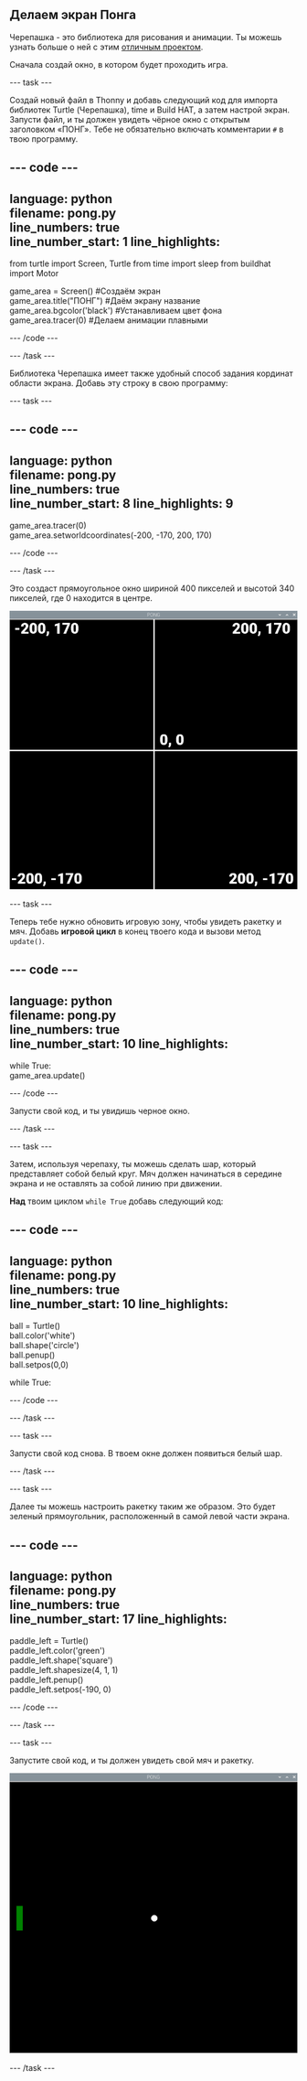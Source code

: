 ## Делаем экран Понга

Черепашка - это библиотека для рисования и анимации. Ты можешь узнать больше о ней с этим [отличным проектом](https://projects.raspberrypi.org/en/projects/turtle-race).


Сначала создай окно, в котором будет проходить игра.

--- task ---

Создай новый файл в Thonny и добавь следующий код для импорта библиотек Turtle (Черепашка), time и Build HAT, а затем настрой экран. Запусти файл, и ты должен увидеть чёрное окно с открытым заголовком «ПОНГ». Тебе не обязательно включать комментарии `#` в твою программу.

--- code ---
---
language: python   
filename: pong.py   
line_numbers: true   
line_number_start: 1
line_highlights:
---

from turtle import Screen, Turtle from time import sleep from buildhat import Motor

game_area = Screen() #Создаём экран   
game_area.title("ПОНГ") #Даём экрану название   
game_area.bgcolor('black') #Устанавливаем цвет фона   
game_area.tracer(0) #Делаем анимации плавными

--- /code ---

--- /task ---

Библиотека Черепашка имеет также удобный способ задания кординат области экрана. Добавь эту строку в свою программу:

--- task ---

--- code ---
---
language: python   
filename: pong.py   
line_numbers: true   
line_number_start: 8
line_highlights: 9
---

game_area.tracer(0)   
game_area.setworldcoordinates(-200, -170, 200, 170)

--- /code ---

--- /task ---

Это создаст прямоугольное окно шириной 400 пикселей и высотой 340 пикселей, где 0 находится в центре.

![Снимок экрана игрового окна, показывающий координаты каждого угла и центра. Верхний левый -200,170, верхний правый 200,170, нижний левый -200,-170 и нижний правый 200,-170. Центр 0,0.](images/coords.png)

--- task ---

Теперь тебе нужно обновить игровую зону, чтобы увидеть ракетку и мяч. Добавь **игровой цикл** в конец твоего кода и вызови метод `update()`.

--- code ---
---
language: python   
filename: pong.py   
line_numbers: true   
line_number_start: 10
line_highlights:
---

while True:   
game_area.update()

--- /code ---

Запусти свой код, и ты увидишь черное окно.

--- /task ---

--- task ---

Затем, используя черепаху, ты можешь сделать шар, который представляет собой белый круг. Мяч должен начинаться в середине экрана и не оставлять за собой линию при движении.

**Над** твоим циклом `while True` добавь следующий код:

--- code ---
---
language: python   
filename: pong.py   
line_numbers: true   
line_number_start: 10
line_highlights:
---

ball = Turtle()   
ball.color('white')   
ball.shape('circle')   
ball.penup()   
ball.setpos(0,0)

while True:

--- /code ---

--- /task ---

--- task ---

Запусти свой код снова. В твоем окне должен появиться белый шар.

--- /task ---

--- task ---

Далее ты можешь настроить ракетку таким же образом. Это будет зеленый прямоугольник, расположенный в самой левой части экрана.

--- code ---
---
language: python   
filename: pong.py   
line_numbers: true   
line_number_start: 17
line_highlights:
---

paddle_left = Turtle()   
paddle_left.color('green')   
paddle_left.shape('square')   
paddle_left.shapesize(4, 1, 1)   
paddle_left.penup()   
paddle_left.setpos(-190, 0)

--- /code ---

--- /task ---

--- task ---

Запустите свой код, и ты должен увидеть свой мяч и ракетку.

![Белый шар в центре черного окна с зеленой ракеткой слева.](images/pong_static.png)

--- /task ---
